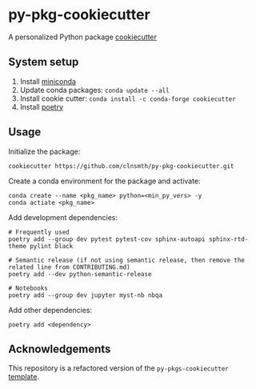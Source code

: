 # py-pkg-cookiecutter

A personalized Python package [cookiecutter](https://cookiecutter.readthedocs.io/en/latest/)

## System setup

1. Install [miniconda](https://docs.conda.io/en/latest/miniconda.html)
2. Update conda packages: `conda update --all`
3. Install cookie cutter: `conda install -c conda-forge cookiecutter`
4. Install [poetry](https://python-poetry.org/docs/master/#installing-with-the-official-installer)

## Usage

Initialize the package:
```
cookiecutter https://github.com/clnsmth/py-pkg-cookiecutter.git
```

Create a conda environment for the package and activate:
```
conda create --name <pkg_name> python=<min_py_vers> -y
conda actiate <pkg_name>
```

Add development dependencies:
```
# Frequently used
poetry add --group dev pytest pytest-cov sphinx-autoapi sphinx-rtd-theme pylint black

# Semantic release (if not using semantic release, then remove the related line from CONTRIBUTING.md)
poetry add --dev python-semantic-release

# Notebooks
poetry add --group dev jupyter myst-nb nbqa
```

Add other dependencies:
```
poetry add <dependency>
```

## Acknowledgements

This repository is a refactored version of the `py-pkgs-cookiecutter` [template](https://github.com/py-pkgs/py-pkgs-cookiecutter).
